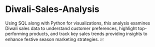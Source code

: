 # Diwali-Sales-Analysis
Using SQL along with Python for visualizations, this analysis examines Diwali sales data to understand customer preferences, highlight top-performing products, and track key sales trends providing insights to enhance festive season marketing strategies. 💹
